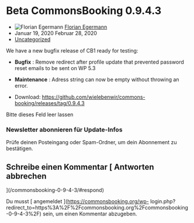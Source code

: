 #  Beta CommonsBooking 0.9.4.3

  * ![Florian Egermann](https://secure.gravatar.com/avatar/5567fe82f6b8826cc61f2bbde2bc9f2b?s=20&d=mm&r=g) [ Florian Egermann ](https://commonsbooking.org/author/florian/ "Beiträge von Florian Egermann")
  * Januar 19, 2020  Februar 28, 2020 
  * [ Uncategorized ](https://commonsbooking.org/category/uncategorized/)

We have a new bugfix release of CB1 ready for testing:

  * **Bugfix** : Remove redirect after profile update that prevented password reset emails to be sent on WP 5.3 
  * **Maintenance** : Adress string can now be empty without throwing an error. 

  * Download: [ https://github.com/wielebenwir/commons-booking/releases/tag/0.9.4.3 ](https://github.com/wielebenwir/commons-booking/releases/tag/0.9.4.3)

Bitte dieses Feld leer lassen

###  Newsletter abonnieren für Update-Infos

Prüfe deinen Posteingang oder Spam-Ordner, um dein Abonnement zu bestätigen.

##  Schreibe einen Kommentar  [ Antworten abbrechen
](/commonsbooking-0-9-4-3/#respond)

Du musst [ angemeldet ](https://commonsbooking.org/wp-
login.php?redirect_to=https%3A%2F%2Fcommonsbooking.org%2Fcommonsbooking-0-9-4-3%2F)
sein, um einen Kommentar abzugeben.

